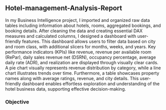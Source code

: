 ## Hotel-management-Analysis-Report
In my Business Intelligence project, I imported and organized raw data tables including information about hotels, rooms, aggregated bookings, and booking details. After cleaning the data and creating essential DAX measures and calculated columns, I designed a dashboard with user-friendly features. This dashboard allows users to filter data based on city and room class, with additional slicers for months, weeks, and years. Key performance indicators (KPIs) like revenue, revenue per available room (RePar), daily sales revenue net (DSRN), occupancy percentage, average daily rate (ADR), and realization are displayed through visually clear cards. A pie chart visually represents revenue distribution by category, while a line chart illustrates trends over time. Furthermore, a table showcases property names along with average ratings, revenue, and city details. This user-friendly dashboard enables effortless exploration and understanding of the hotel business data, supporting effective decision-making.

### Objective
>

